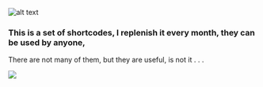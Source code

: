 ![alt text](https://ibb.co/gwS9T6][img]https://preview.ibb.co/ekHnFm/Shortcodes.jpg)
<h3>This is a set of shortcodes, I replenish it every month, they can be used by anyone,</h1>
<p>There are not many of them, but they are useful, is not it . . .</p>
<img src='https://i.imgur.com/BZkKdkR.jpg' />
